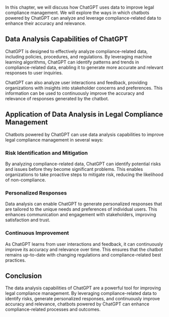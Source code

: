 

In this chapter, we will discuss how ChatGPT uses data to improve legal compliance management. We will explore the ways in which chatbots powered by ChatGPT can analyze and leverage compliance-related data to enhance their accuracy and relevance.

Data Analysis Capabilities of ChatGPT
-------------------------------------

ChatGPT is designed to effectively analyze compliance-related data, including policies, procedures, and regulations. By leveraging machine learning algorithms, ChatGPT can identify patterns and trends in compliance-related data, enabling it to generate more accurate and relevant responses to user inquiries.

ChatGPT can also analyze user interactions and feedback, providing organizations with insights into stakeholder concerns and preferences. This information can be used to continuously improve the accuracy and relevance of responses generated by the chatbot.

Application of Data Analysis in Legal Compliance Management
-----------------------------------------------------------

Chatbots powered by ChatGPT can use data analysis capabilities to improve legal compliance management in several ways:

### Risk Identification and Mitigation

By analyzing compliance-related data, ChatGPT can identify potential risks and issues before they become significant problems. This enables organizations to take proactive steps to mitigate risk, reducing the likelihood of non-compliance.

### Personalized Responses

Data analysis can enable ChatGPT to generate personalized responses that are tailored to the unique needs and preferences of individual users. This enhances communication and engagement with stakeholders, improving satisfaction and trust.

### Continuous Improvement

As ChatGPT learns from user interactions and feedback, it can continuously improve its accuracy and relevance over time. This ensures that the chatbot remains up-to-date with changing regulations and compliance-related best practices.

Conclusion
----------

The data analysis capabilities of ChatGPT are a powerful tool for improving legal compliance management. By leveraging compliance-related data to identify risks, generate personalized responses, and continuously improve accuracy and relevance, chatbots powered by ChatGPT can enhance compliance-related processes and outcomes.
